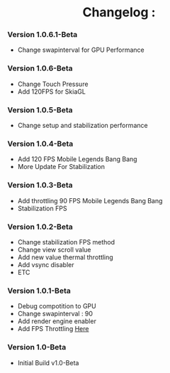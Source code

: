 <h1 align="center">Changelog :</h1>

### Version 1.0.6.1-Beta

- Change swapinterval for GPU Performance

### Version 1.0.6-Beta

- Change Touch Pressure
- Add 120FPS for SkiaGL

### Version 1.0.5-Beta

- Change setup and stabilization performance

### Version 1.0.4-Beta

- Add 120 FPS Mobile Legends Bang Bang
- More Update For Stabilization

### Version 1.0.3-Beta

- Add throttling 90 FPS Mobile Legends Bang Bang
- Stabilization FPS

### Version 1.0.2-Beta

- Change stabilization FPS method
- Change view scroll value
- Add new value thermal throttling
- Add vsync disabler
- ETC

### Version 1.0.1-Beta

- Debug compotition to GPU
- Change swapinterval : 90
- Add render engine enabler
- Add FPS Throttling [Here](https://developer.android.com/games/gamemode/gamemode-interventions#fps_throttling)

### Version 1.0-Beta

- Initial Build v1.0-Beta
